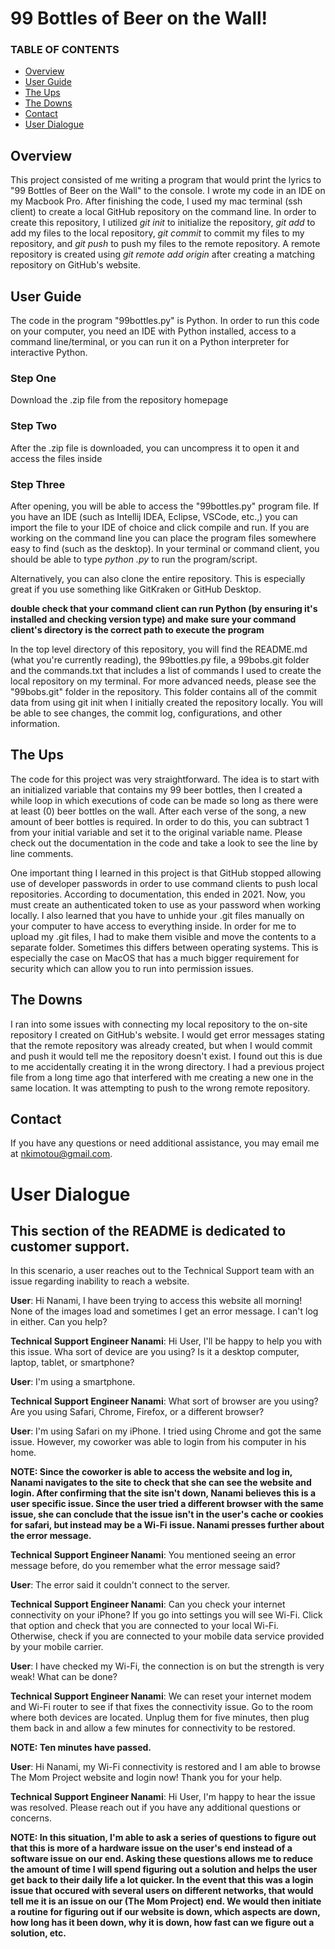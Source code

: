 # 99 Bottles of Beer on the Wall!

### TABLE OF CONTENTS

* [Overview](#overview)
* [User Guide](#user-guide)
* [The Ups](#the-ups)
* [The Downs](#the-downs)
* [Contact](#contact)
* [User Dialogue](#user-dialogue)

## Overview 
This project consisted of me writing a program that would print the lyrics to "99 Bottles of Beer on the Wall" to the console. I wrote my code in an IDE on my Macbook Pro. After finishing the code, I used my mac terminal (ssh client) to create a local GitHub repository on the command line. 
In order to create this repository, I utilized *git init* to initialize the repository, *git add* to add my files to the local repository, *git commit* to commit my files to my repository, and *git push* to push my files to the remote repository. 
A remote repository is created using *git remote add origin <repository url>* after creating a matching repository on GitHub's website. 
  
## User Guide
The code in the program "99bottles.py" is Python. In order to run this code on your computer, you need an IDE with Python installed, access to a command line/terminal, or you can run it on a Python interpreter for interactive Python. 

### Step One
  Download the .zip file from the repository homepage
### Step Two
  After the .zip file is downloaded, you can uncompress it to open it and access the files inside 
### Step Three 
  After opening, you will be able to access the "99bottles.py" program file. 
  If you have an IDE (such as Intellij IDEA, Eclipse, VSCode, etc.,) you can import the file to your IDE of choice and click compile and run. 
  If you are working on the command line you can place the program files somewhere easy to find (such as the desktop). In your terminal or command client, you should be able to type *python <your file>.py* to run the program/script. 
  
Alternatively, you can also clone the entire repository. This is especially great if you use something like GitKraken or GitHub Desktop.
 
  **double check that your command client can run Python (by ensuring it's installed and checking version type) and make sure your command client's directory is the correct path to execute the program**

In the top level directory of this repository, you will find the README.md (what you're currently reading), the 99bottles.py file, a 99bobs.git folder and the commands.txt that includes a list of commands I used to create the local repository on my terminal. 
For more advanced needs, please see the "99bobs.git" folder in the repository. This folder contains all of the commit data from using git init when I initially created the repository locally. You will be able to see changes, the commit log, configurations, and other information. 
  
 ## The Ups 
The code for this project was very straightforward. The idea is to start with an initialized variable that contains my 99 beer bottles, then I created a while loop in which executions of code can be made so long as there were at least (0) beer bottles on the wall. After each verse of the song, a new amount of beer bottles is required. In order to do this, you can subtract 1 from your initial variable and set it to the original variable name. 
Please check out the documentation in the code and take a look to see the line by line comments. 

One important thing I learned in this project is that GitHub stopped allowing use of developer passwords in order to use command clients to push local repositories. According to documentation, this ended in 2021. Now, you must create an authenticated token to use as your password when working locally. 
I also learned that you have to unhide your .git files manually on your computer to have access to everything inside. In order for me to upload my .git files, I had to make them visible and move the contents to a separate folder. Sometimes this differs between operating systems. This is especially the case on MacOS that has a much bigger requirement for security which can allow you to run into permission issues. 
  
## The Downs
I ran into some issues with connecting my local repository to the on-site repository I created on GitHub's website. I would get error messages stating that the remote repository was already created, but when I would commit and push it would tell me the repository doesn't exist. I found out this is due to me accidentally creating it in the wrong directory. I had a previous project file from a long time ago that interfered with me creating a new one in the same location. It was attempting to push to the wrong remote repository. 
  
## Contact
If you have any questions or need additional assistance, you may email me at nkimotou@gmail.com. 
  
# User Dialogue
## This section of the README is dedicated to customer support. 

In this scenario, a user reaches out to the Technical Support team with an issue regarding inability to reach a website. 

**User**: Hi Nanami, I have been trying to access this website all morning! None of the images load and sometimes I get an error message. I can't log in either. Can you help? 
  
**Technical Support Engineer Nanami**: Hi User, I'll be happy to help you with this issue. Wha sort of device are you using? Is it a desktop computer, laptop, tablet, or smartphone? 
  
**User**: I'm using a smartphone.
  
**Technical Support Engineer Nanami**: What sort of browser are you using? Are you using Safari, Chrome, Firefox, or a different browser? 
  
**User**: I'm using Safari on my iPhone. I tried using Chrome and got the same issue. However, my coworker was able to login from his computer in his home. 
  
**NOTE: Since the coworker is able to access the website and log in, Nanami navigates to the site to check that she can see the website and login. After confirming that the site isn't down, Nanami believes this is a user specific issue. Since the user tried a different browser with the same issue, she can conclude that the issue isn't in the user's cache or cookies for safari, but instead may be a Wi-Fi issue. Nanami presses further about the error message.**

**Technical Support Engineer Nanami**: You mentioned seeing an error message before, do you remember what the error message said? 

**User**: The error said it couldn't connect to the server. 
 
**Technical Support Engineer Nanami**: Can you check your internet connectivity on your iPhone? If you go into settings you will see Wi-Fi. Click that option and check that you are connected to your local Wi-Fi. Otherwise, check if you are connected to your mobile data service provided by your mobile carrier. 
  
**User**: I have checked my Wi-Fi, the connection is on but the strength is very weak! What can be done? 

**Technical Support Engineer Nanami**: We can reset your internet modem and Wi-Fi router to see if that fixes the connectivity issue. Go to the room where both devices are located. Unplug them for five minutes, then plug them back in and allow a few minutes for connectivity to be restored. 
  
**NOTE: Ten minutes have passed.**

**User**: Hi Nanami, my Wi-Fi connectivity is restored and I am able to browse The Mom Project website and login now! Thank you for your help. 
  
**Technical Support Engineer Nanami**: Hi User, I'm happy to hear the issue was resolved. Please reach out if you have any additional questions or concerns. 
  
  
 **NOTE: In this situation, I'm able to ask a series of questions to figure out that this is more of a hardware issue on the user's end instead of a software issue on our end. Asking these questions allows me to reduce the amount of time I will spend figuring out a solution and helps the user get back to their daily life a lot quicker. In the event that this was a login issue that occured with several users on different networks, that would tell me it is an issue on our (The Mom Project) end. We would then initiate a routine for figuring out if our website is down, which aspects are down, how long has it been down, why it is down, how fast can we figure out a solution, etc.**
  


  
